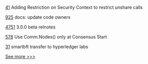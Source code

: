 
[41](https://github.com/hyperledger-labs/fabric-ansible-collection/pull/41) Adding Restriction on Security Context to restrict unshare calls

[925](https://github.com/hyperledger-labs/open-enterprise-agent/pull/925) docs: update code owners

[4751](https://github.com/hyperledger/fabric/pull/4751) 3.0.0 beta relnotes

[578](https://github.com/hyperledger-labs/SmartBFT/pull/578) Use Comm.Nodes() only at Consensus Start

[31](https://github.com/hyperledger/fabric-lib-go/pull/31) smartbft transfer to hyperledger labs


[See more >>>](https://start-here.hyperledger.org/pull-requests)
